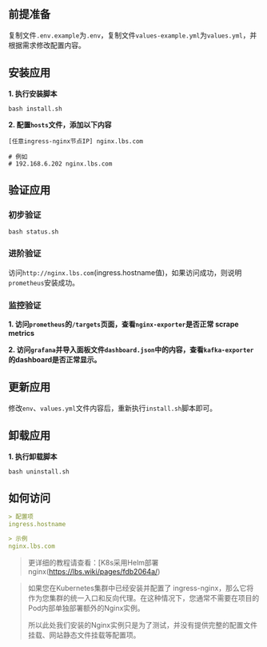 前提准备
---

复制文件`.env.example`为`.env`，复制文件`values-example.yml`为`values.yml`，并根据需求修改配置内容。

安装应用
---

**1. 执行安装脚本**

```shell
bash install.sh
```

**2. 配置`hosts`文件，添加以下内容**

```
[任意ingress-nginx节点IP] nginx.lbs.com

# 例如
# 192.168.6.202 nginx.lbs.com
```

验证应用
---

### 初步验证

```shell
bash status.sh
```

### 进阶验证

访问`http://nginx.lbs.com`(ingress.hostname值)，如果访问成功，则说明`prometheus`安装成功。

### 监控验证

**1. 访问`prometheus`的`/targets`页面，查看`nginx-exporter`是否正常 scrape metrics**

**2. 访问`grafana`并导入面板文件`dashboard.json`中的内容，查看`kafka-exporter`的dashboard是否正常显示。**

更新应用
---

修改`env`、`values.yml`文件内容后，重新执行`install.sh`脚本即可。

卸载应用
---

**1. 执行卸载脚本**

```shell
bash uninstall.sh
```

## 如何访问

```markdown
> 配置项
ingress.hostname

> 示例
nginx.lbs.com
```

> 更详细的教程请查看：[K8s采用Helm部署nginx(https://lbs.wiki/pages/fdb2064a/)

> 如果您在Kubernetes集群中已经安装并配置了 ingress-nginx，那么它将作为您集群的统一入口和反向代理。在这种情况下，您通常不需要在项目的Pod内部单独部署额外的Nginx实例。
> 
> 所以此处我们安装的Nginx实例只是为了测试，并没有提供完整的配置文件挂载、网站静态文件挂载等配置项。
